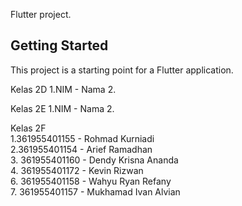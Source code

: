 Flutter project.

## Getting Started

This project is a starting point for a Flutter application.

Kelas 2D
1.NIM - Nama
2. 

Kelas 2E
1.NIM - Nama
2.

Kelas 2F
<br>
1.361955401155 - Rohmad Kurniadi
<br>
2.361955401154 - Arief Ramadhan
<br>
3. 361955401160 - Dendy Krisna Ananda
<br>
4. 361955401172 - Kevin Rizwan
<br>
6. 361955401158 - Wahyu Ryan Refany
<br>
7. 361955401157 - Mukhamad Ivan Alvian
